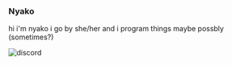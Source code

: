 ### Nyako

hi i'm nyako i go by she/her and i program things maybe possbly (sometimes?)

![discord](https://discord.c99.nl/widget/theme-1/853034453060550666.png)
